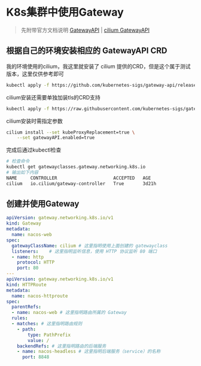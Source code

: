 # K8s集群中使用Gateway

> 先附带官方文档说明 [GatewayAPI](https://gateway-api.sigs.k8s.io/) | [cilium GatewayAPI](https://docs.cilium.io/en/latest/network/servicemesh/gateway-api/gateway-api/)

## 根据自己的环境安装相应的 GatewayAPI CRD
我的环境使用的cilium，我这里就安装了 cilium 提供的CRD，但是这个属于测试版本，这里仅供参考即可
```bash
kubectl apply -f https://github.com/kubernetes-sigs/gateway-api/releases/download/v1.3.0/standard-install.yaml
```
cilium安装还需要单独加装tls的CRD支持
```bash
kubectl apply -f https://raw.githubusercontent.com/kubernetes-sigs/gateway-api/v1.2.0/config/crd/experimental/gateway.networking.k8s.io_tlsroutes.yaml
```

cilium安装时需指定参数
```bash
cilium install --set kubeProxyReplacement=true \
    --set gatewayAPI.enabled=true
```

完成后通过kubectl检查
```bash
# 检查命令
kubectl get gatewayclasses.gateway.networking.k8s.io 
# 输出如下内容
NAME     CONTROLLER                     ACCEPTED   AGE
cilium   io.cilium/gateway-controller   True       3d21h
```

## 创建并使用Gateway
```yaml
apiVersion: gateway.networking.k8s.io/v1
kind: Gateway
metadata:
  name: nacos-web
spec:
  gatewayClassName: cilium # 这里指明使用上面创建的 gatewayclass
  listeners:    # 这里指明监听信息，使用 HTTP 协议监听 80 端口
  - name: http
    protocol: HTTP
    port: 80
---
apiVersion: gateway.networking.k8s.io/v1
kind: HTTPRoute
metadata:
  name: nacos-httproute
spec:
  parentRefs:
  - name: nacos-web # 这里指明路由所属的 Gateway
  rules:
  - matches: # 这里指明路由规则
    - path:
        type: PathPrefix
        value: /
    backendRefs: # 这里指明路由的后端服务
    - name: nacos-headless # 这里指明后端服务（service）的名称
      port: 8848
```